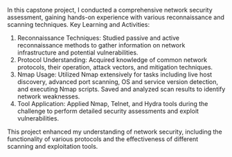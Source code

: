 In this capstone project, I conducted a comprehensive network security assessment, gaining hands-on experience with various reconnaissance and scanning techniques.
Key Learning and Activities:

  1. Reconnaissance Techniques: Studied passive and active reconnaissance methods to gather information on network infrastructure and potential vulnerabilities.
  2. Protocol Understanding: Acquired knowledge of common network protocols, their operation, attack vectors, and mitigation techniques.
  3. Nmap Usage: Utilized Nmap extensively for tasks including live host discovery, advanced port scanning, OS and service version detection, and executing Nmap scripts. Saved and analyzed scan results to identify network weaknesses.
  4. Tool Application: Applied Nmap, Telnet, and Hydra tools during the challenge to perform detailed security assessments and exploit vulnerabilities.

This project enhanced my understanding of network security, including the functionality of various protocols and the effectiveness of different scanning and exploitation tools.
